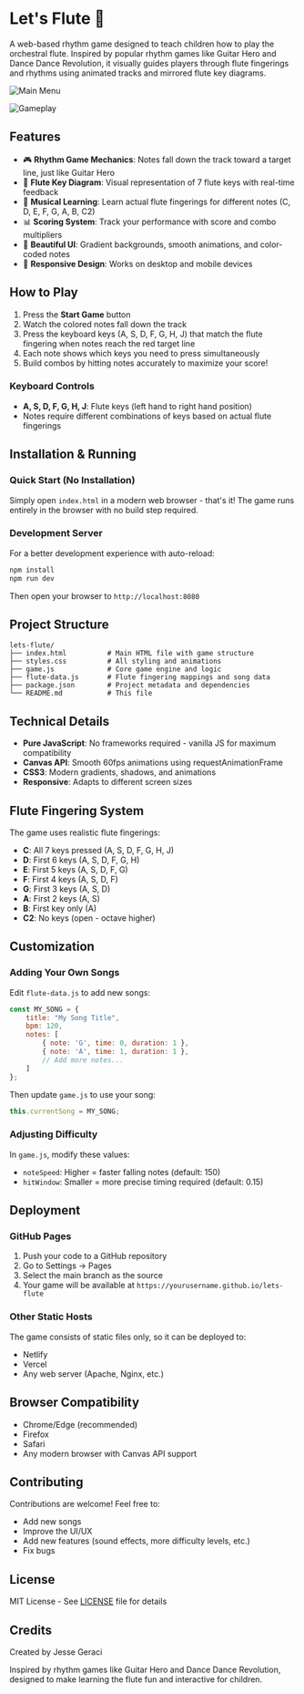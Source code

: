 # Let's Flute 🎵

A web-based rhythm game designed to teach children how to play the orchestral flute. Inspired by popular rhythm games like Guitar Hero and Dance Dance Revolution, it visually guides players through flute fingerings and rhythms using animated tracks and mirrored flute key diagrams.

![Main Menu](https://github.com/user-attachments/assets/8bb0e01d-8d71-4029-b74b-0d4d90745179)

![Gameplay](https://github.com/user-attachments/assets/1884815f-2722-4163-a605-d9e5af1bd658)

## Features

- 🎮 **Rhythm Game Mechanics**: Notes fall down the track toward a target line, just like Guitar Hero
- 🎹 **Flute Key Diagram**: Visual representation of 7 flute keys with real-time feedback
- 🎵 **Musical Learning**: Learn actual flute fingerings for different notes (C, D, E, F, G, A, B, C2)
- 📊 **Scoring System**: Track your performance with score and combo multipliers
- 🎨 **Beautiful UI**: Gradient backgrounds, smooth animations, and color-coded notes
- 📱 **Responsive Design**: Works on desktop and mobile devices

## How to Play

1. Press the **Start Game** button
2. Watch the colored notes fall down the track
3. Press the keyboard keys (A, S, D, F, G, H, J) that match the flute fingering when notes reach the red target line
4. Each note shows which keys you need to press simultaneously
5. Build combos by hitting notes accurately to maximize your score!

### Keyboard Controls

- **A, S, D, F, G, H, J**: Flute keys (left hand to right hand position)
- Notes require different combinations of keys based on actual flute fingerings

## Installation & Running

### Quick Start (No Installation)

Simply open `index.html` in a modern web browser - that's it! The game runs entirely in the browser with no build step required.

### Development Server

For a better development experience with auto-reload:

```bash
npm install
npm run dev
```

Then open your browser to `http://localhost:8080`

## Project Structure

```
lets-flute/
├── index.html          # Main HTML file with game structure
├── styles.css          # All styling and animations
├── game.js             # Core game engine and logic
├── flute-data.js       # Flute fingering mappings and song data
├── package.json        # Project metadata and dependencies
└── README.md           # This file
```

## Technical Details

- **Pure JavaScript**: No frameworks required - vanilla JS for maximum compatibility
- **Canvas API**: Smooth 60fps animations using requestAnimationFrame
- **CSS3**: Modern gradients, shadows, and animations
- **Responsive**: Adapts to different screen sizes

## Flute Fingering System

The game uses realistic flute fingerings:

- **C**: All 7 keys pressed (A, S, D, F, G, H, J)
- **D**: First 6 keys (A, S, D, F, G, H)
- **E**: First 5 keys (A, S, D, F, G)
- **F**: First 4 keys (A, S, D, F)
- **G**: First 3 keys (A, S, D)
- **A**: First 2 keys (A, S)
- **B**: First key only (A)
- **C2**: No keys (open - octave higher)

## Customization

### Adding Your Own Songs

Edit `flute-data.js` to add new songs:

```javascript
const MY_SONG = {
    title: "My Song Title",
    bpm: 120,
    notes: [
        { note: 'G', time: 0, duration: 1 },
        { note: 'A', time: 1, duration: 1 },
        // Add more notes...
    ]
};
```

Then update `game.js` to use your song:
```javascript
this.currentSong = MY_SONG;
```

### Adjusting Difficulty

In `game.js`, modify these values:

- `noteSpeed`: Higher = faster falling notes (default: 150)
- `hitWindow`: Smaller = more precise timing required (default: 0.15)

## Deployment

### GitHub Pages

1. Push your code to a GitHub repository
2. Go to Settings → Pages
3. Select the main branch as the source
4. Your game will be available at `https://yourusername.github.io/lets-flute`

### Other Static Hosts

The game consists of static files only, so it can be deployed to:
- Netlify
- Vercel
- Any web server (Apache, Nginx, etc.)

## Browser Compatibility

- Chrome/Edge (recommended)
- Firefox
- Safari
- Any modern browser with Canvas API support

## Contributing

Contributions are welcome! Feel free to:
- Add new songs
- Improve the UI/UX
- Add new features (sound effects, more difficulty levels, etc.)
- Fix bugs

## License

MIT License - See [LICENSE](LICENSE) file for details

## Credits

Created by Jesse Geraci

Inspired by rhythm games like Guitar Hero and Dance Dance Revolution, designed to make learning the flute fun and interactive for children.